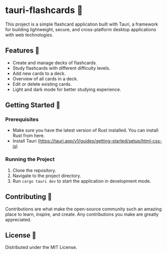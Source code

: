 # tauri-flashcards 🚀

This project is a simple flashcard application built with Tauri, a framework for building lightweight, secure, and cross-platform desktop applications with web technologies.

## Features 🌟
- Create and manage decks of flashcards.
- Study flashcards with different difficulty levels.
- Add new cards to a deck.
- Overview of all cards in a deck.
- Edit or delete existing cards.
- Light and dark mode for better studying experience.

## Getting Started 🏁

### Prerequisites
- Make sure you have the latest version of Rust installed. You can install Rust from here.
- Install Tauri (https://tauri.app/v1/guides/getting-started/setup/html-css-js)

### Running the Project
1. Clone the repository.
2. Navigate to the project directory.
3. Run `cargo tauri dev` to start the application in development mode.

## Contributing 🤝

Contributions are what make the open-source community such an amazing place to learn, inspire, and create. Any contributions you make are greatly appreciated.

## License 📄

Distributed under the MIT License.